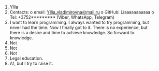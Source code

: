 1.	Yllia
2.	Contacts:
o	email: Yllia_vladimirovna@mail.ru
o	GitHub: Liaaaaaaaaaaa
o	Tel: +3752********* (Viber, WhatsApp, Telegram)
3.	I want to learn programming. I always wanted to try programming, but never had the time. Now I finally got to it. There is no experience, but there is a desire and time to achieve knowledge. So forward to knowledge.
4.	Not
5.	Not
6.	Not
7.	Legal education.
8.	A1, but I try to raise it.
